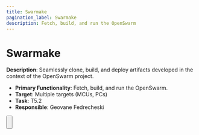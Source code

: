 ```yaml
---
title: Swarmake
pagination_label: Swarmake
description: Fetch, build, and run the OpenSwarm
---
```


# Swarmake

**Description**: Seamlessly clone, build, and deploy artifacts developed in the context of the OpenSwarm project.

* **Primary Functionality**: Fetch, build, and run the OpenSwarm.
* **Target**: Multiple targets (MCUs, PCs)
* **Task**: T5.2
* **Responsible**: Geovane Fedrecheski

<Button label="🔗 openswarm-eu/swarmake repository" link="https://github.com/openswarm-eu/swarmake" block /><br />